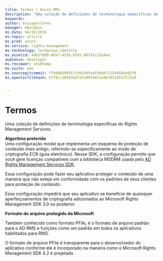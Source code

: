 ```yaml
---
title: Termos | Azure RMS
description: "Uma coleção de definições de terminologia específicas do Rights Management Services."
keywords: 
author: bruceperlerms
manager: mbaldwin
ms.date: 04/28/2016
ms.topic: article
ms.prod: azure
ms.service: rights-management
ms.technology: techgroup-identity
ms.assetid: adb1f868-0da7-431b-83d1-86f41c2da4ae
audience: developer
ms.reviewer: shubhamp
ms.suite: ems
ms.sourcegitcommit: f7dd88d90357c99c69fe4fdde67c1544595e02f8
ms.openlocfilehash: 5779cc10503ad7afe997e031a467021b513fc510


---
```


# Termos

Uma coleção de definições de terminologia específicas do Rights Management Services.

**Algoritmo preterido**  
Uma configuração modal que implementa um esquema de proteção de conteúdo mais antigo, referindo-se especificamente ao modo de criptografia ECB (guia eletrônico). Nesse SDK, a configuração permite que você gere licenças compatíveis com a biblioteca MSDRM usada pelo [AD Rights Management Services SDK](https://msdn.microsoft.com/library/windows/desktop/cc530379.aspx).

Essa configuração pode fazer seu aplicativo proteger o conteúdo de uma maneira que não esteja em conformidade com os padrões de seus clientes para proteção de conteúdo.

Essa configuração impedirá que seu aplicativo se beneficie de quaisquer aperfeiçoamentos de criptografia adicionados ao Microsoft Rights Management SDK 3.0 ou posterior.

**Formato de arquivo protegido da Microsoft**

Também conhecido como formato PFile, é o formato de arquivo padrão para o AD RMS e funções como um padrão em todos os aplicativos habilitados para RMS.

O formato de arquivo PFile é transparente para o desenvolvedor do aplicativo conforme ele é incorporado na maneira como o Microsoft Rights Management SDK 4.2 é projetado.

 

 






<!--HONumber=Jun16_HO4-->


